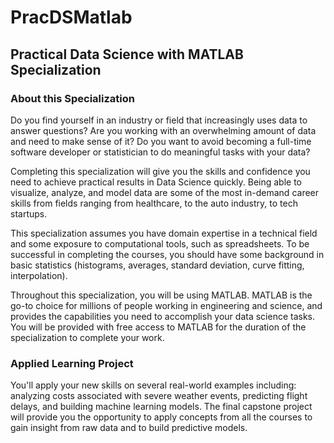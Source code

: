 # PracDSMatlab
## Practical Data Science with MATLAB Specialization
### About this Specialization


Do you find yourself in an industry or field that increasingly uses data to answer questions? Are you working with an overwhelming amount of data and need to make sense of it? Do you want to avoid becoming a full-time software developer or statistician to do meaningful tasks with your data?  

Completing this specialization will give you the skills and confidence you need to achieve practical results in Data Science quickly.  Being able to visualize, analyze, and model data are some of the most in-demand career skills from fields ranging from healthcare, to the auto industry, to tech startups.

This specialization assumes you have domain expertise in a technical field and some exposure to computational tools, such as spreadsheets.   To be successful in completing the courses, you should have some background in basic statistics (histograms, averages, standard deviation, curve fitting, interpolation).

Throughout this specialization, you will be using MATLAB.  MATLAB is the go-to choice for millions of people working in engineering and science, and provides the capabilities you need to accomplish your data science tasks.  You will be provided with free access to MATLAB for the duration of the specialization to complete your work.

### Applied Learning Project

You'll apply your new skills on several real-world examples including: analyzing costs associated with severe weather events, predicting flight delays, and building machine learning models.  The final capstone project will provide you the opportunity to apply concepts from all the courses to gain insight from raw data and to build predictive models.
